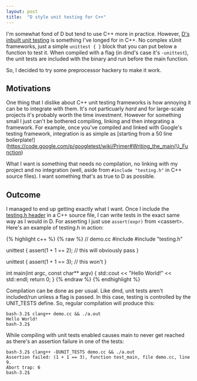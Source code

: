 ```yaml
---
layout: post
title:  "D style unit testing for C++"
---
```


I'm somewhat fond of D but tend to use C++ more in practice. However, [D's inbuilt
unit testing](http://dlang.org/unittest.html) is something I've longed for in C++.
No complex xUnit frameworks, just a simple `unittest { }` block that you can put 
below a function to test it. When compiled with a flag (in dmd's case it's `-unittest`),
the unit tests are included with the binary and run before the main function.

So, I decided to try some preprocessor hackery to make it work.

## Motivations

One thing that I dislike about C++ unit testing frameworks is how annoying it can
be to integrate with them. It's not particuarly *hard* and for large-scale projects
it's probably worth the time investment. However for something small I just can't
be bothered compiling, linking and then integrating a framework. For example,
once you've compiled and linked with Google's testing framework, integration is as simple
as [starting from a 50 line bolierplate!](https://code.google.com/p/googletest/wiki/Primer#Writing_the_main(\)_Function)

What I want is something that needs no compilation, no linking with my project and no
integration (well, aside from `#include "testing.h"` in C++ source files). I want something
that's as true to D as possible.

## Outcome

I managed to end up getting exactly what I want. Once I include the [testing.h header](../assets/testing.h)
in a C++ source file, I can write tests in the exact same way as I would in D. For asserting
I just use `assert(expr)` from \<cassert\>. Here's an example of testing.h in action:

{% highlight c++ %}
{% raw %}
// demo.cc
#include <iostream>
#include "testing.h"

unittest {
    assert(1 + 1 == 2); // this will obviously pass
}

unittest {
    assert(1 + 1 == 3); // this won't
}

int main(int argc, const char** argv) {
    std::cout << "Hello World!" << std::endl;
    return 0;
}
{% endraw %}
{% endhighlight %}

Compilation can be done as per usual. Like dmd, unit tests aren't included/run
unless a flag is passed. In this case, testing is controlled by the UNIT_TESTS
define. So, regular compilation will produce this:

    bash-3.2$ clang++ demo.cc && ./a.out
    Hello World!
    bash-3.2$ 

While compiling with unit tests enabled causes main to never get reached as there's
an assertion failure in one of the tests:

    bash-3.2$ clang++ -DUNIT_TESTS demo.cc && ./a.out
    Assertion failed: (1 + 1 == 3), function test_main, file demo.cc, line 9.
    Abort trap: 6
    bash-3.2$ 

